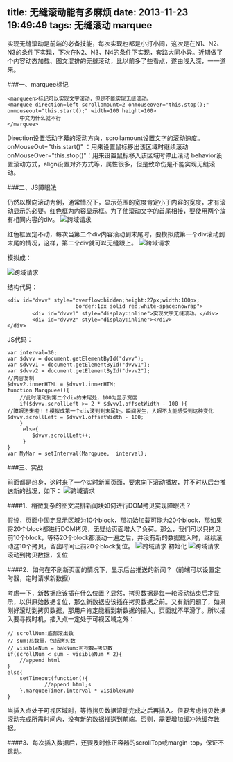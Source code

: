 title: 无缝滚动能有多麻烦
date: 2013-11-23 19:49:49
tags: 无缝滚动 marquee
---
实现无缝滚动是前端的必备技能，每次实现也都是小打小闹，这次是在N1、N2、N3的条件下实现，下次在N2、N3、N4的条件下实现，套路大同小异。近期做了个内容动态加载、图文混排的无缝滚动，比以前多了些看点，遂由浅入深，一一道来。

###一、marquee标记

	<marqueen>标记可以实现文字滚动，但是不能实现无缝滚动。
	<marquee direction=left scrollamount=2 onmouseover="this.stop();" 
	onmouseout="this.start();" width=100 height=100>
	    中文为什么就不行
	</marquee>
Direction设置活动字幕的滚动方向，scrollamount设置文字的滚动速度。
onMouseOut="this.start()" ：用来设置鼠标移出该区域时继续滚动
onMouseOver="this.stop()"：用来设置鼠标移入该区域时停止滚动
behavior设置滚动方式，align设置对齐方式等，属性很多，但是致命伤是不能实现无缝滚动。

###二、JS障眼法

仍然以横向滚动为例，通常情况下，显示范围的宽度肯定小于内容的宽度，才有滚动显示的必要。红色框为内容显示框。为了使滚动文字的首尾相接，要使用两个放有相同内容的div。
![跨域请求](/img/marquee1.png)

红色框固定不动，每次当第二个div内容滚动到末尾时，要模拟成第一个div滚动到末尾的情况，这样，第二个div就可以无缝跟上。
![跨域请求](/img/marquee2.png)

模拟成：

![跨域请求](/img/marquee3.png)

结构代码：

	<div id="dvvv" style="overflow:hidden;height:27px;width:100px;
	                      border:1px solid red;white-space:nowrap">
	        <div id="dvvv1" style="display:inline">实现文字无缝滚动。</div>
	        <div id="dvvv2" style="display:inline"></div>
	</div>
JS代码：

	var interval=30;
	var $dvvv = document.getElementById("dvvv");
	var $dvvv1 = document.getElementById("dvvv1");
	var $dvvv2 = document.getElementById("dvvv2");   
	//内容复制
	$dvvv2.innerHTML = $dvvv1.innerHTM;
	function Marqpuee(){
	    //此时滚动到第二个div的末尾处，100为显示宽度
	    if($dvvv.scrollLeft >= 2 * $dvvv1.offsetWidth - 100 ){ 
	//障眼法来啦！！模拟成第一个div滚到到末尾处。瞬间发生，人眼不太能感受到这种变化
	$dvvv.scrollLeft = $dvvv1.offsetWidth - 100;
	    }
	     else{  
	        $dvvv.scrollLeft++;
	     }
	}
	var MyMar = setInterval(Marqpuee,  interval);

###三、实战

前面都是热身，这时来了一个实时新闻页面，要求向下滚动播放，并不时从后台推送新的战况，如下：
![跨域请求](/img/marquee4.png)

####1、稍微复杂的图文混排新闻块如何进行DOM拷贝实现障眼法？

假设，页面中固定显示区域为10个block，那初始加载可能为20个block，那如果将20个block都进行DOM拷贝，无疑给页面增大了负荷。那么，我们可以只拷贝前10个block，等待20个block都滚动一遍之后，并没有新的数据载入时，继续滚动这10个拷贝，留出时间让前20个block复位。
![跨域请求](/img/marquee5.png)
初始化
![跨域请求](/img/marquee6.png)
滚动到拷贝数据，复位

####2、如何在不刷新页面的情况下，显示后台推送的新闻？（前端可以设置定时器，定时请求新数据）

考虑一下，新数据应该插在什么位置？显然，拷贝数据是每一轮滚动结束后才显示，以供原始数据复位，那么新数据应该插在拷贝数据之前。又有新问题了，如果刚好滚动到拷贝数据，那用户肯定能看到新数据的插入，页面就不平滑了。所以插入要寻找时机，插入点一定处于可视区域之外：

	// scrollNum:底部滚出数
	// sum:总数量，包括拷贝数
	// visibleNum = bakNum:可视数=拷贝数
	if(scrollNum < sum - visibleNum * 2){
	    //append html
	}
	else{
	    setTimeout(function(){
	            //append html;s
	    },marqueeTimer.interval * visibleNum)
	}
当插入点处于可视区域时，等待拷贝数据滚动完成之后再插入。但要考虑拷贝数据滚动完成所需时间内，没有新的数据推送到前端。否则，需要增加缓冲池缓存数据。

####3、每次插入数据后，还要及时修正容器的scrollTop或margin-top，保证不跳动。

